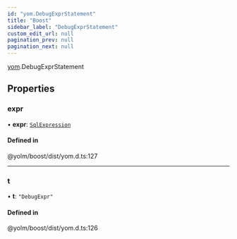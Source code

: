 ```yaml
---
id: "yom.DebugExprStatement"
title: "Boost"
sidebar_label: "DebugExprStatement"
custom_edit_url: null
pagination_prev: null
pagination_next: null
---
```


[yom](../namespaces/yom.md).DebugExprStatement

## Properties

### expr

• **expr**: [`SqlExpression`](../namespaces/yom.md#sqlexpression)

#### Defined in

@yolm/boost/dist/yom.d.ts:127

___

### t

• **t**: ``"DebugExpr"``

#### Defined in

@yolm/boost/dist/yom.d.ts:126
